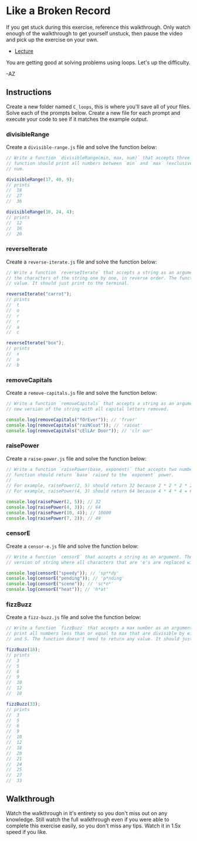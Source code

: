 # Like a Broken Record

If you get stuck during this exercise, reference this walkthrough. Only watch enough of the
walkthrough to get yourself unstuck, then pause the video and pick up the exercise on your own.

- [Lecture](https://youtu.be/3uEzx16zwIM)

You are getting good at solving problems using loops. Let's up the difficulty.

-AZ

## Instructions

Create a new folder named `C_loops`, this is where you'll save all of your files. Solve each of the
prompts below. Create a new file for each prompt and execute your code to see if it matches the
example output.

### divisibleRange

Create a `divisible-range.js` file and solve the function below:

```js
// Write a function `divisibleRange(min, max, num)` that accepts three numbers as arguments. The
// function should print all numbers between `min` and `max` (exclusive) that are also divisible by
// num.

divisibleRange(17, 40, 9);
// prints
//  18
//  27
//  36

divisibleRange(10, 24, 4);
// prints
//  12
//  16
//  20
```

### reverseIterate

Create a `reverse-iterate.js` file and solve the function below:

```js
// Write a function `reverseIterate` that accepts a string as an argument. The function should print
// the characters of the string one by one, in reverse order. The function doesn't need to return any
// value. It should just print to the terminal.

reverseIterate("carrot");
// prints
//  t
//  o
//  r
//  r
//  a
//  c

reverseIterate("box");
// prints
//  x
//  o
//  b
```

### removeCapitals

Create a `remove-capitals.js` file and solve the function below:

```js
// Write a function `removeCapitals` that accepts a string as an argument. The function should return a
// new version of the string with all capital letters removed.

console.log(removeCapitals("fOrEver")); // 'frver'
console.log(removeCapitals("raiNCoat")); // 'raioat'
console.log(removeCapitals("cElLAr Door")); // 'clr oor'
```

### raisePower

Create a `raise-power.js` file and solve the function below:

```js
// Write a function `raisePower(base, exponent)` that accepts two numbers, `base` and `exponent`. The
// function should return `base` raised to the `exponent` power.
//
// For example, raisePower(2, 5) should return 32 because 2 * 2 * 2 * 2 * 2 = 32
// For example, raisePower(4, 3) should return 64 because 4 * 4 * 4 = 64

console.log(raisePower(2, 5)); // 32
console.log(raisePower(4, 3)); // 64
console.log(raisePower(10, 4)); // 10000
console.log(raisePower(7, 2)); // 49
```

### censorE

Create a `censor-e.js` file and solve the function below:

```js
// Write a function `censorE` that accepts a string as an argument. The function should return the a new
// version of string where all characters that are 'e's are replaced with '*'s.

console.log(censorE("speedy")); // 'sp**dy'
console.log(censorE("pending")); // 'p*nding'
console.log(censorE("scene")); // 'sc*n*'
console.log(censorE("heat")); // 'h*at'
```

### fizzBuzz

Create a `fizz-buzz.js` file and solve the function below:

```js
// Write a function `fizzBuzz` that accepts a max number as an argument. The function should
// print all numbers less than or equal to max that are divisible by either 3 or 5 but not both 3
// and 5. The function doesn't need to return any value. It should just print to the terminal.

fizzBuzz(18);
// prints
//  3
//  5
//  6
//  9
//  10
//  12
//  18

fizzBuzz(33);
// prints
//  3
//  5
//  6
//  9
//  10
//  12
//  18
//  20
//  21
//  24
//  25
//  27
//  33
```

## Walkthrough

Watch the walkthrough in it's entirety so you don't miss out on any knowledge. Still watch the full
walkthrough even if you were able to complete this exercise easily, so you don't miss any tips.
Watch it in 1.5x speed if you like.
